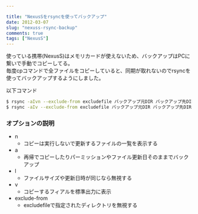 ```yaml
---

title: "NexusSをrsyncを使ってバックアップ"
date: 2012-03-07
slug: "nexuss-rsync-backup"
comments: true
tags: ["NexusS"]
---
```

使っている携帯(NexusS)はメモリカードが使えないため、バックアップはPCに繋いで手動でコピーしてる。  
毎度cpコマンドで全ファイルをコピーしていると、同期が取れないのでrsyncを使ってバックアップするようにしました。

<!--more-->

以下コマンド  

```bash
$ rsync -aIvn --exclude-from excludefile バックアップ元DIR バックアップ先DIR
$ rsync -aIv --exclude-from excludefile バックアップ元DIR バックアップ先DIR
```

### オプションの説明

+ n
    + コピーは実行しないで更新するファイルの一覧を表示する
+ a
    + 再帰でコピーしたりパーミッションやファイル更新日そのままでバックアップ
+ l
    + ファイルサイズや更新日時が同じなら無視する
+ v
    + コピーするフィアルを標準出力に表示
+ exclude-from
    + excludefileで指定されたディレクトリを無視する

